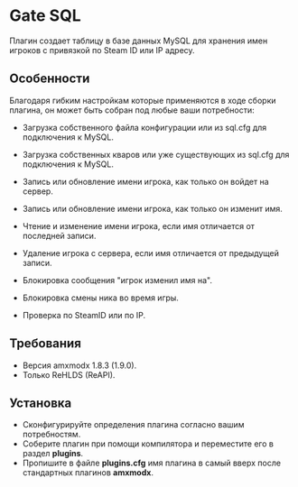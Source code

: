 # Gate SQL

Плагин создает таблицу в базе данных MySQL для хранения имен игроков с привязкой по Steam ID или IP адресу.

## Особенности

Благодаря гибким настройкам которые применяются в ходе сборки плагина, он может быть собран под любые ваши потребности:

* Загрузка собственного файла конфигурации или из sql.cfg для подключения к MySQL.
* Загрузка собственных кваров или уже существующих из sql.cfg для подключения к MySQL.

* Запись или обновление имени игрока, как только он войдет на сервер.

* Запись или обновление имени игрока, как только он изменит имя.

* Чтение и изменение имени игрока, если имя отличается от последней записи.

* Удаление игрока с сервера, если имя отличается от предыдущей записи.

* Блокировка сообщения "игрок изменил имя на".

* Блокировка смены ника во время игры.

* Проверка по SteamID или по IP.

## Требования

* Версия amxmodx 1.8.3 (1.9.0).
* Только ReHLDS (ReAPI).

## Установка

* Сконфигурируйте определения плагина согласно вашим потребностям.
* Соберите плагин при помощи компилятора и переместите его в раздел **plugins**.
* Пропишите в файле **plugins.cfg** имя плагина в самый вверх после стандартных плагинов **amxmodx**.